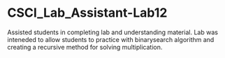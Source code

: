 # CSCI_Lab_Assistant-Lab12
Assisted students in completing lab and understanding material. Lab was inteneded to allow students to practice with binarysearch algorithm and creating
a recursive method for solving multiplication.

